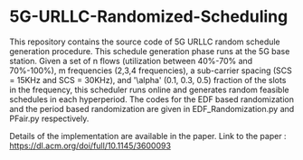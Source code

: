 # 5G-URLLC-Randomized-Scheduling

This repository contains the source code of 5G URLLC random schedule generation procedure. This schedule generation phase runs at the 5G base station. Given a set of n flows (utilization between 40%-70% and 70%-100%), m frequencies (2,3,4 frequencies), a sub-carrier spacing (SCS = 15KHz and SCS = 30KHz), and '\alpha' (0.1, 0.3, 0.5) fraction of the slots in the frequency, this scheduler runs online and generates random feasible schedules in each hyperperiod. The codes for the EDF based randomization and the period based randomization are given in EDF_Randomization.py and PFair.py respectively. 

Details of the implementation are available in the paper. Link to the paper : https://dl.acm.org/doi/full/10.1145/3600093
